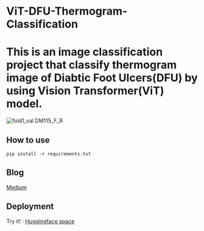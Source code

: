 # ViT-DFU-Thermogram-Classification
# This is an image classification project that classify thermogram image of Diabtic Foot Ulcers(DFU) by using Vision Transformer(ViT) model.

![fold1_val DM115_F_R](https://github.com/Ice1808pichaaa/ViT-DFU-Thermogram-Classification/assets/57711760/6f7173e5-e914-4fbd-8327-d0094c491f58)

## How to use
``` pip install -r requirements.txt ```

## Blog

[Medium](https://medium.com/@icepicha/diabetic-foot-ulcers-classification-by-using-planter-foot-thermogram-3de9db31ad54)

## Deployment
Try it! : [Huggingface space](https://huggingface.co/spaces/pichaaa1808/ViT-DFU-Thermogram-Classification)
